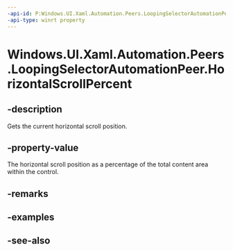 ```yaml
---
-api-id: P:Windows.UI.Xaml.Automation.Peers.LoopingSelectorAutomationPeer.HorizontalScrollPercent
-api-type: winrt property
---
```


<!-- Property syntax
public double HorizontalScrollPercent { get; }
-->

# Windows.UI.Xaml.Automation.Peers.LoopingSelectorAutomationPeer.HorizontalScrollPercent

## -description
Gets the current horizontal scroll position.



## -property-value
The horizontal scroll position as a percentage of the total content area within the control.

## -remarks

## -examples

## -see-also
